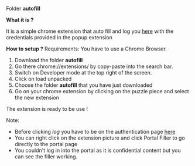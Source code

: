 Folder **autofill**

**What it is ?**

It is a simple chrome extension that auto fill and log you [here](https://lu11edi-wa01/portalediV2/index.php) with the credentials provided in the popup extension

**How to setup ?**
Requirements: You have to use a Chrome Browser.
1. Download the folder **autofill**
2. Go there chrome://extensions/ by copy-paste into the search bar.
3. Switch on Developer mode at the top right of the screen.
4. Click on load unpacked  
5. Choose the folder **autofill** that you have just downloaded
6. Go on your chrome extension by clicking on the puzzle piece and select the new extension

The extension is ready to be use !

Note: 
* Before clicking *log* you have to be on the  authentication page [here](https://lu11edi-wa01/portalediV2/index.php)
* You can right click on the extension picture and click Portal Filler to go directly to the portal page
* You couldn't log in into the portal as it is confidential content but you can see the filler working.

 

 


